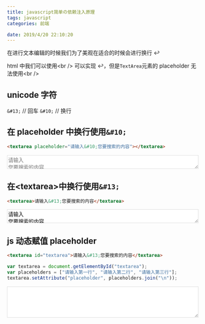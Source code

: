 ```yaml
---
title: javascript简单の依赖注入原理
tags: javascript
categories: 前端

date: 2019/4/20 22:10:20
---
```


在进行文本编辑的时候我们为了美观在适合的时候会进行换行 ↩

html 中我们可以使用&lt;br /&gt; 可以实现 ↩，但是`TextArea`元素的 placeholder 无法使用&lt;br /&gt;

<!--more-->

## unicode 字符

`&#13;` // 回车
`&#10;` // 换行

## 在 placeholder 中换行使用`&#10;`

```html
<textarea placeholder="请输入&#10;您要搜索的内容"></textarea>
```

<textarea style="width: 99%;border-color: #ddd;" placeholder="请输入&#10;您要搜索的内容" ></textarea>

## 在&lt;textarea&gt;中换行使用`&#13;`

```html
<textarea>请输入&#13;您要搜索的内容</textarea>
```

<textarea style="width: 99%;border-color: #ddd;" placeholder="请输入&#10;您要搜索的内容" >请输入&#13;您要搜索的内容</textarea>

## js 动态赋值 placeholder

```html
<textarea id="textarea">请输入&#13;您要搜索的内容</textarea>
```

```js
var textarea = document.getElementById("textarea");
var placeholders = ["请输入第一行", "请输入第二行", "请输入第三行"];
textarea.setAttribute("placeholder", placeholders.join("\n"));
```

<textarea id="textarea" rows="5" style="width: 99%;border-color: #ddd;"></textarea>


<script>
  ;(function() {
    var textarea = document.getElementById("textarea");
    var placeholders = ["请输入第一行", "请输入第二行", "请输入第三行"];
    textarea.setAttribute("placeholder", placeholders.join("\n"));
  })();
</script>
